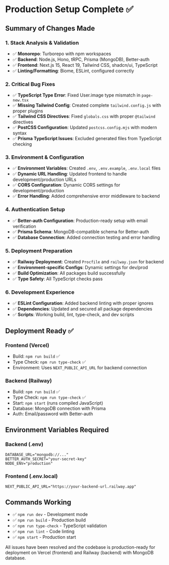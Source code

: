 # Production Setup Complete ✅

## Summary of Changes Made

### 1. **Stack Analysis & Validation**
- ✅ **Monorepo**: Turborepo with npm workspaces
- ✅ **Backend**: Node.js, Hono, tRPC, Prisma (MongoDB), Better-auth
- ✅ **Frontend**: Next.js 15, React 19, Tailwind CSS, shadcn/ui, TypeScript
- ✅ **Linting/Formatting**: Biome, ESLint, configured correctly

### 2. **Critical Bug Fixes**
- ✅ **TypeScript Type Error**: Fixed User.image type mismatch in `page-new.tsx`
- ✅ **Missing Tailwind Config**: Created complete `tailwind.config.js` with proper plugins
- ✅ **Tailwind CSS Directives**: Fixed `globals.css` with proper `@tailwind` directives
- ✅ **PostCSS Configuration**: Updated `postcss.config.mjs` with modern syntax
- ✅ **Prisma TypeScript Issues**: Excluded generated files from TypeScript checking

### 3. **Environment & Configuration**
- ✅ **Environment Variables**: Created `.env`, `.env.example`, `.env.local` files
- ✅ **Dynamic URL Handling**: Updated frontend to handle development/production URLs
- ✅ **CORS Configuration**: Dynamic CORS settings for development/production
- ✅ **Error Handling**: Added comprehensive error middleware to backend

### 4. **Authentication Setup**
- ✅ **Better-auth Configuration**: Production-ready setup with email verification
- ✅ **Prisma Schema**: MongoDB-compatible schema for Better-auth
- ✅ **Database Connection**: Added connection testing and error handling

### 5. **Deployment Preparation**
- ✅ **Railway Deployment**: Created `Procfile` and `railway.json` for backend
- ✅ **Environment-specific Configs**: Dynamic settings for dev/prod
- ✅ **Build Optimization**: All packages build successfully
- ✅ **Type Safety**: All TypeScript checks pass

### 6. **Development Experience**
- ✅ **ESLint Configuration**: Added backend linting with proper ignores
- ✅ **Dependencies**: Updated and secured all package dependencies
- ✅ **Scripts**: Working build, lint, type-check, and dev scripts

## Deployment Ready ✅

### Frontend (Vercel)
- Build: `npm run build` ✅
- Type Check: `npm run type-check` ✅
- Environment: Uses `NEXT_PUBLIC_API_URL` for backend connection

### Backend (Railway)
- Build: `npm run build` ✅ 
- Type Check: `npm run type-check` ✅
- Start: `npm start` (runs compiled JavaScript)
- Database: MongoDB connection with Prisma
- Auth: Email/password with Better-auth

## Environment Variables Required

### Backend (.env)
```
DATABASE_URL="mongodb://..."
BETTER_AUTH_SECRET="your-secret-key"
NODE_ENV="production"
```

### Frontend (.env.local)
```
NEXT_PUBLIC_API_URL="https://your-backend-url.railway.app"
```

## Commands Working
- ✅ `npm run dev` - Development mode
- ✅ `npm run build` - Production build
- ✅ `npm run type-check` - TypeScript validation
- ✅ `npm run lint` - Code linting
- ✅ `npm start` - Production start

All issues have been resolved and the codebase is production-ready for deployment on Vercel (frontend) and Railway (backend) with MongoDB database.
